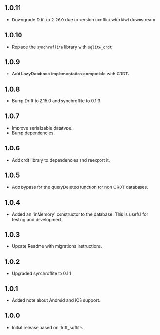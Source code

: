 ## 1.0.11
- Downgrade Drift to 2.26.0 due to version conflict with kiwi downstream

## 1.0.10
- Replace the `synchroflite` library with `sqlite_crdt` 

## 1.0.9
- Add LazyDatabase implementation compatible with CRDT.

## 1.0.8
- Bump Drift to 2.15.0 and synchroflite to 0.1.3

## 1.0.7
- Improve serializable datatype.
- Bump dependencies.

## 1.0.6
- Add crdt library to dependencies and reexport it.

## 1.0.5
- Add bypass for the queryDeleted function for non CRDT databases.

## 1.0.4
- Added an 'inMemory' constructor to the database. This is useful for testing and development.

## 1.0.3
- Update Readme with migrations instructions.

## 1.0.2
- Upgraded synchroflite to 0.1.1

## 1.0.1
- Added note about Android and iOS support.

## 1.0.0

- Initial release based on drift_sqflite.
